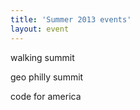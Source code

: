 ```yaml
---
title: 'Summer 2013 events'
layout: event
---
```


walking summit

geo philly summit

code for america